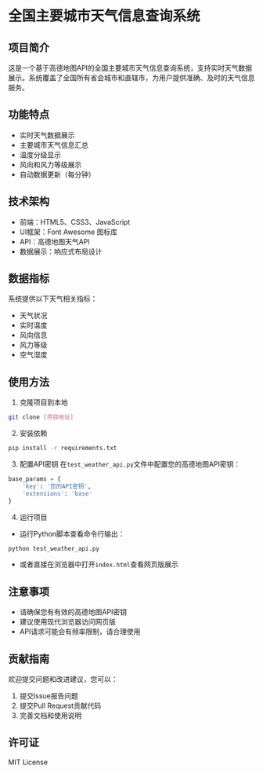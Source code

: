 # 全国主要城市天气信息查询系统

## 项目简介
这是一个基于高德地图API的全国主要城市天气信息查询系统，支持实时天气数据展示。系统覆盖了全国所有省会城市和直辖市，为用户提供准确、及时的天气信息服务。

## 功能特点
- 实时天气数据展示
- 主要城市天气信息汇总
- 温度分级显示
- 风向和风力等级展示
- 自动数据更新（每分钟）

## 技术架构
- 前端：HTML5、CSS3、JavaScript
- UI框架：Font Awesome 图标库
- API：高德地图天气API
- 数据展示：响应式布局设计

## 数据指标
系统提供以下天气相关指标：
- 天气状况
- 实时温度
- 风向信息
- 风力等级
- 空气湿度

## 使用方法
1. 克隆项目到本地
```bash
git clone [项目地址]
```

2. 安装依赖
```bash
pip install -r requirements.txt
```

3. 配置API密钥
在`test_weather_api.py`文件中配置您的高德地图API密钥：
```python
base_params = {
    'key': '您的API密钥',
    'extensions': 'base'
}
```

4. 运行项目
- 运行Python脚本查看命令行输出：
```bash
python test_weather_api.py
```
- 或者直接在浏览器中打开`index.html`查看网页版展示

## 注意事项
- 请确保您有有效的高德地图API密钥
- 建议使用现代浏览器访问网页版
- API请求可能会有频率限制，请合理使用

## 贡献指南
欢迎提交问题和改进建议，您可以：
1. 提交Issue报告问题
2. 提交Pull Request贡献代码
3. 完善文档和使用说明

## 许可证
MIT License